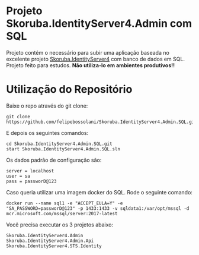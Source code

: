 # Projeto Skoruba.IdentityServer4.Admin com SQL

Projeto contém o necessário para subir uma aplicação baseada no excelente projeto [Skoruba.IdentityServer4](https://github.com/skoruba/IdentityServer4.Admin) com banco de dados em SQL. 
Projeto feito para estudos. **Não utiliza-lo em ambientes produtivos!!**

# Utilização do Repositório

Baixe o repo através do git clone:
```
git clone https://github.com/felipebossolani/Skoruba.IdentityServer4.Admin.SQL.git
```
E depois os seguintes comandos:
```
cd Skoruba.IdentityServer4.Admin.SQL.git
start Skoruba.IdentityServer4.Admin.SQL.sln
```

Os dados padrão de configuração são:
```
server = localhost
user = sa
pass = passworD@123
```

Caso queria utilizar uma imagem docker do SQL. Rode o seguinte comando:
```
docker run --name sql1 -e "ACCEPT_EULA=Y" -e "SA_PASSWORD=passworD@123" -p 1433:1433 -v sqldata1:/var/opt/mssql -d mcr.microsoft.com/mssql/server:2017-latest
```

Você precisa executar os 3 projetos abaixo:
```
Skoruba.IdentityServer4.Admin
Skoruba.IdentityServer4.Admin.Api
Skoruba.IdentityServer4.STS.Identity
```

